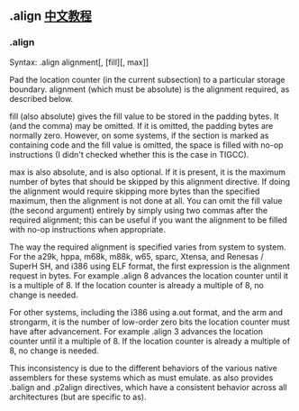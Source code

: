 .align [中文教程](https://biscuitos.github.io/blog/GNUASM-.align/)
--------------------------------------------------

### .align

Syntax: .align alignment[, [fill][, max]]

Pad the location counter (in the current subsection) to a particular storage boundary. alignment (which must be absolute) is the alignment required, as described below.

fill (also absolute) gives the fill value to be stored in the padding bytes. It (and the comma) may be omitted. If it is omitted, the padding bytes are normally zero. However, on some systems, if the section is marked as containing code and the fill value is omitted, the space is filled with no-op instructions (I didn't checked whether this is the case in TIGCC).

max is also absolute, and is also optional. If it is present, it is the maximum number of bytes that should be skipped by this alignment directive. If doing the alignment would require skipping more bytes than the specified maximum, then the alignment is not done at all. You can omit the fill value (the second argument) entirely by simply using two commas after the required alignment; this can be useful if you want the alignment to be filled with no-op instructions when appropriate.

The way the required alignment is specified varies from system to system. For the a29k, hppa, m68k, m88k, w65, sparc, Xtensa, and Renesas / SuperH SH, and i386 using ELF format, the first expression is the alignment request in bytes. For example .align 8 advances the location counter until it is a multiple of 8. If the location counter is already a multiple of 8, no change is needed.

For other systems, including the i386 using a.out format, and the arm and strongarm, it is the number of low-order zero bits the location counter must have after advancement. For example .align 3 advances the location counter until it a multiple of 8. If the location counter is already a multiple of 8, no change is needed.

This inconsistency is due to the different behaviors of the various native assemblers for these systems which as must emulate. as also provides .balign and .p2align directives, which have a consistent behavior across all architectures (but are specific to as).
